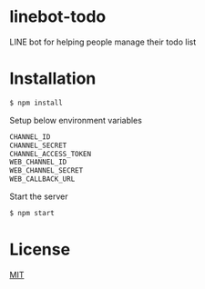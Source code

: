 # linebot-todo
LINE bot for helping people manage their todo list

# Installation

```bash
$ npm install
```

Setup below environment variables

```bash
CHANNEL_ID
CHANNEL_SECRET
CHANNEL_ACCESS_TOKEN
WEB_CHANNEL_ID
WEB_CHANNEL_SECRET
WEB_CALLBACK_URL
```

Start the server
```bash
$ npm start
```

# License

  [MIT](LICENSE)